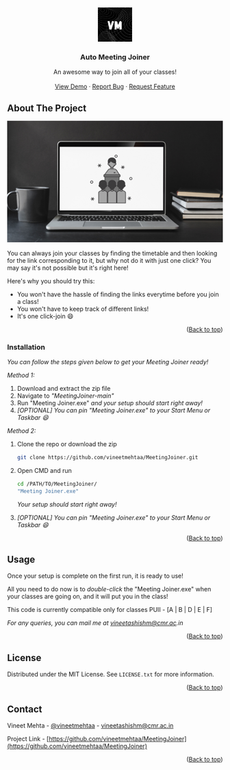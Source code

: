 <div id="top"></div>

<!-- PROJECT LOGO -->
<br />
<div align="center">
  <a href="https://github.com/vineetmehtaa/MeetingJoiner">
    <img src="images/Logo.png" alt="Logo" width="80" height="80">
  </a>

  <h3 align="center">Auto Meeting Joiner</h3>

  <p align="center">
    An awesome way to join all of your classes!
    <br />
    <br />
    <a href="https://github.com/vineetmehtaa/MeetingJoiner">View Demo</a>
    ·
    <a href="https://github.com/vineetmehtaa/MeetingJoiner/issues">Report Bug</a>
    ·
    <a href="https://github.com/vineetmehtaa/MeetingJoiner/issues">Request Feature</a>
  </p>
</div>

<!-- ABOUT THE PROJECT -->
## About The Project

<a href="https://github.com/vineetmehtaa/MeetingJoiner">
    <img src="images/screenshot.png" alt=screenshot>
  </a>

You can always join your classes by finding the timetable and then looking for the link corresponding to it, but why not do it with just one click? You may say it's not possible but it's right here!

Here's why you should try this:
* You won't have the hassle of finding the links everytime before you join a class!
* You won't have to keep track of different links!
* It's one click-join :smile:

<p align="right">(<a href="#top">Back to top</a>)</p>

### Installation

_You can follow the steps given below to get your Meeting Joiner ready!_

_Method 1:_
1. Download and extract the zip file
2. Navigate to _"MeetingJoiner-main"_
3. Run "Meeting Joiner.exe"
     _and your setup should start right away!_
4. _[OPTIONAL] You can pin "Meeting Joiner.exe" to your Start Menu or Taskbar :smile:_
  

_Method 2:_
1. Clone the repo or download the zip
   ```sh
   git clone https://github.com/vineetmehtaa/MeetingJoiner.git
   ```
2. Open CMD and run
   ```sh
   cd /PATH/TO/MeetingJoiner/
   "Meeting Joiner.exe"
   ```
   _Your setup should start right away!_
   
3. _[OPTIONAL] You can pin "Meeting Joiner.exe" to your Start Menu or Taskbar :smile:_

<p align="right">(<a href="#top">Back to top</a>)</p>



<!-- USAGE EXAMPLES -->
## Usage

Once your setup is complete on the first run, it is ready to use!

All you need to do now is to _double-click_ the "Meeting Joiner.exe" when your classes are going on, and it will put you in the class!

This code is currently compatible only for classes PUII - [A | B | D | E | F]

_For any queries, you can mail me at vineetashishm@cmr.ac.in_

<p align="right">(<a href="#top">Back to top</a>)</p>



<!-- LICENSE -->
## License

Distributed under the MIT License. See `LICENSE.txt` for more information.

<p align="right">(<a href="#top">Back to top</a>)</p>



<!-- CONTACT -->
## Contact

Vineet Mehta - [@vineetmehtaa](https://instagram.com/vineetmehtaa) - vineetashishm@cmr.ac.in

Project Link - [https://github.com/vineetmehtaa/MeetingJoiner](https://github.com/vineetmehtaa/MeetingJoiner)

<p align="right">(<a href="#top">Back to top</a>)</p>
